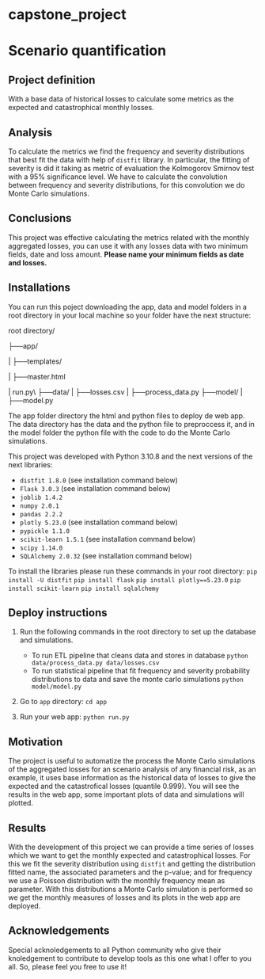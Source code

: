 # capstone_project
# Scenario quantification

## Project definition
With a base data of historical losses to calculate some metrics as the expected and catastrophical monthly losses.

## Analysis
To calculate the metrics we find the frequency and severity distributions that best fit the data with help of `distfit` library. In particular, the fitting of severity is did it taking as metric of evaluation the Kolmogorov Smirnov test with a 95% significance level. We have to calculate the convolution between frequency and severity distributions, for this convolution we do Monte Carlo simulations.

## Conclusions
This project was effective calculating the metrics related with the monthly aggregated losses, you can use it with any losses data with two minimum fields, date and loss amount. **Please name your minimum fields as date and losses.**

## Installations
You can run this poject downloading the app, data and model folders in a root directory in your local machine so your folder have the next structure:

root directory/

├──app/

|  ├──templates/

|     ├──master.html

|  run.py\\
├──data/
|  ├──losses.csv
|  ├──process_data.py
├──model/
|  ├──model.py

The app folder directory the html and python files to deploy de web app. The data directory has the data and the python file to preproccess it, and in the model folder the python file with the code to do the Monte Carlo simulations.

This project was developed with Python 3.10.8 and the next versions of the next libraries:
* `distfit 1.8.0` (see installation command below)
* `Flask 3.0.3` (see installation command below)
* `joblib 1.4.2`
* `numpy 2.0.1`
* `pandas 2.2.2`
* `plotly 5.23.0` (see installation command below)
* `pypickle 1.1.0`
* `scikit-learn 1.5.1` (see installation command below)
* `scipy 1.14.0`
* `SQLAlchemy 2.0.32` (see installation command below)

To install the libraries please run these commands in your root directory:
``pip install -U distfit``
``pip install flask``
``pip install plotly==5.23.0``
``pip install scikit-learn``
``pip install sqlalchemy``

## Deploy instructions
1. Run the following commands in the root directory to set up the database and simulations.

    - To run ETL pipeline that cleans data and stores in database
        `python data/process_data.py data/losses.csv`
    - To run statistical pipeline that fit frequency and severity probability distributions to data and save the monte carlo simulations
        `python model/model.py`

2. Go to `app` directory: `cd app`

3. Run your web app: `python run.py`

## Motivation
The project is useful to automatize the process the Monte Carlo simulations of the aggregated losses for an scenario analysis of any financial risk, as an example, it uses base information as the historical data of losses to give the expected and the catastrofical losses (quantile 0.999). You will see the results in the web app, some important plots of data and simulations will plotted.

## Results
With the development of this project we can provide a time series of losses which we want to get the monthly expected and catastrophical losses. For this we fit the severity distribution using `distfit` and getting the distribution fitted name, the associated parameters and the p-value; and for frequency we use a Poisson distribution with the monthly frequency mean as parameter. With this distributions a Monte Carlo simulation is performed so we get the monthly measures of losses and its plots in the web app are deployed.

## Acknowledgements
Special acknoledgements to all Python community who give their knoledgement to contribute to develop tools as this one what I offer to you all. So, please feel you free to use it!
